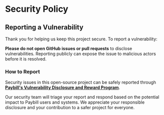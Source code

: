 # Security Policy

## Reporting a Vulnerability

Thank you for helping us keep this project secure. To report a vulnerability:

**Please do not open GitHub issues or pull requests** to disclose vulnerabilities. Reporting publicly can expose the issue to malicious actors before it is resolved.

### How to Report

Security issues in this open-source project can be safely reported through **[Paybill's Vulnerability Disclosure and Reward Program](https://docs.paybill.co.ke/security/#disclosure-and-reward-program)**.

Our security team will triage your report and respond based on the potential impact to Paybill users and systems. We appreciate your responsible disclosure and your contribution to a safer project for everyone.
